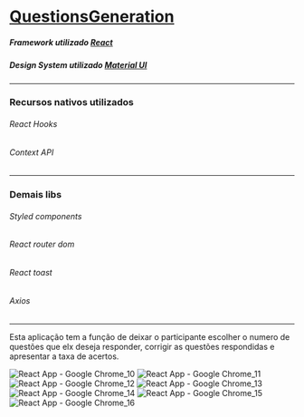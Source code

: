 # <a href="https://energetic-use.surge.sh//">QuestionsGeneration</a>

<h5>Framework utilizado <a href="https://pt-br.reactjs.org/">React</a></h5>

<h5>Design System utilizado <a href="https://mui.com/pt/">Material UI</a></h5>
<hr/>
<h3>Recursos nativos utilizados</h3>
<h6>React Hooks</h6>
<h6>Context API</h6>
<hr/>
<h3>Demais libs</h3>
<h6>Styled components</h6>
<h6>React router dom</h6>
<h6>React toast</h6>
<h6>Axios</h6>
<hr/>

<p>Esta aplicação tem a função de deixar o participante escolher o numero de questões que elx deseja responder, corrigir as questões respondidas e apresentar a taxa de acertos.</p>

![React App - Google Chrome_10](https://user-images.githubusercontent.com/81257067/146971013-03c0ca75-64ad-4b68-abbc-64d62ba8c7ef.jpg)
![React App - Google Chrome_11](https://user-images.githubusercontent.com/81257067/146971035-8cb50afc-b495-4aaa-9a29-4cf28af06ae9.jpg)
![React App - Google Chrome_12](https://user-images.githubusercontent.com/81257067/146971065-5fca0833-c4e0-4228-a359-cf1251935032.jpg)
![React App - Google Chrome_13](https://user-images.githubusercontent.com/81257067/146971115-870c5683-d35f-40a5-9f6b-594b53e81401.jpg)
![React App - Google Chrome_14](https://user-images.githubusercontent.com/81257067/146971139-b91e469c-6893-4f12-8fbc-4ed54018c67d.jpg)
![React App - Google Chrome_15](https://user-images.githubusercontent.com/81257067/146971181-64199994-5dc7-484c-a971-ca581f80e29b.jpg)
![React App - Google Chrome_16](https://user-images.githubusercontent.com/81257067/146971484-564e96ce-d414-451a-8985-a10e6c9e2c05.jpg)
